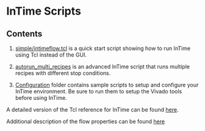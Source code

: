# InTime Scripts

## Contents

1. [simple/intimeflow.tcl](simple/intimeflow.tcl) is a quick start script showing how to run InTime using Tcl instead of the GUI.

2. [autorun_multi_recipes](autorun_multi_recipes) is an advanced InTime script that runs multiple recipes with different stop conditions. 

3. [Configuration](configuration/) folder contains sample scripts to setup and configure your InTime environment. Be sure to run them to setup the Vivado tools before using InTime. 

A detailed version of the Tcl reference for InTime can be found [here](https://support.plunify.com/en/doc/intime-doc/tcl-command-reference/).

Additional description of the flow properties can be found [here](https://docs.plunify.com/intime/flow_properties.html)
